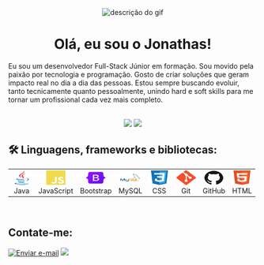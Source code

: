 <div align="center">
  <img src="https://media2.giphy.com/media/v1.Y2lkPTc5MGI3NjExcGN2bXhvNXIzaXRlb2I0dWw3eHkzZW5jYTg4bmV5ZjN4ZnVrOGU0byZlcD12MV9pbnRlcm5hbF9naWZfYnlfaWQmY3Q9Zw/H03PuVdwREB21ANkLX/giphy.gif" alt="descrição do gif" width="400"/>
</div>

<h1 align="center">Olá, eu sou o Jonathas!</h1> 


Eu sou um desenvolvedor Full-Stack Júnior em formação.
Sou movido pela paixão por tecnologia e programação. Gosto de criar soluções que geram impacto real no dia a dia das pessoas. Estou sempre buscando evoluir, tanto tecnicamente quanto pessoalmente, unindo hard e soft skills para me tornar um profissional cada vez mais completo.

<br>

<div align="center">
<img height="180em" src="https://github-readme-stats.vercel.app/api?username=j0nathas&show_icons=true&theme=dracula&include_all_commits=true&count_private=true"/>
<img height="180em" src="https://github-readme-stats.vercel.app/api/top-langs/?username=j0nathas&layout=compact&langs_count=16&theme=dracula"/>
</div>

<h2>🛠️ Linguagens, frameworks e bibliotecas:</h2>
<table>
  <tr>
    <td align="center">
      <img alt="John-Java" height="30" width="40" src="https://raw.githubusercontent.com/devicons/devicon/master/icons/java/java-original.svg">
      <br>Java
    </td>
    <td align="center">
      <img alt="John-Js" height="30" width="40" src="https://raw.githubusercontent.com/devicons/devicon/master/icons/javascript/javascript-plain.svg">
      <br>JavaScript
    </td>
    <td align="center">
      <img alt="John-Bootstrap" height="30" width="40" src="https://raw.githubusercontent.com/devicons/devicon/master/icons/bootstrap/bootstrap-original.svg">
      <br>Bootstrap
    </td>
    <td align="center">
      <img alt="John-SQL" height="30" width="40" src="https://raw.githubusercontent.com/devicons/devicon/master/icons/mysql/mysql-original-wordmark.svg">
      <br>MySQL
    </td>
    <td align="center">
      <img alt="John-CSS" height="30" width="40" src="https://raw.githubusercontent.com/devicons/devicon/master/icons/css3/css3-original.svg">
      <br>CSS
    </td>
    <td align="center">
      <img alt="John-Git" height="30" width="40" src="https://raw.githubusercontent.com/devicons/devicon/master/icons/git/git-original.svg">
      <br>Git
    </td>
    <td align="center">
      <img alt="John-GitHub" height="30" width="40" src="https://raw.githubusercontent.com/devicons/devicon/master/icons/github/github-original.svg">
      <br>GitHub
    </td>
    <td align="center">
      <img alt="John-HTML" height="30" width="40" src="https://raw.githubusercontent.com/devicons/devicon/master/icons/html5/html5-original.svg">
      <br>HTML
    </td>
  </tr>
</table>
<br>

<h2>Contate-me:</h2>
<div> 
  <a href="mailto:jonathasjob.2005@gmail.com" target="_blank"><img src="https://img.shields.io/badge/-Gmail-%23333?style=for-the-badge&logo=gmail&logoColor=white" alt="Enviar e-mail"></a>
  <a href="https://www.linkedin.com/in/jonathas-santos-de-oliveira-458754265/" target="_blank"><img src="https://img.shields.io/badge/-LinkedIn-%230077B5?style=for-the-badge&logo=linkedin&logoColor=white" target="_blank"></a> 
  
</div>
